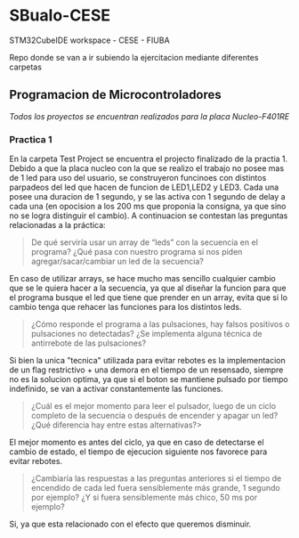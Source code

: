 # SBualo-CESE
STM32CubeIDE workspace  - CESE - FIUBA

Repo donde se van a ir subiendo la ejercitacion mediante diferentes carpetas


## Programacion de Microcontroladores

_Todos los proyectos se encuentran realizados para la placa Nucleo-F401RE_ 

### Practica 1

En la carpeta Test Project se encuentra el projecto finalizado de la practia 1.  Debido a que la placa nucleo con la que se realizo el trabajo no posee mas de 1 led para uso del usuario, se construyeron funcinoes con distintos parpadeos del led que hacen de funcion de LED1,LED2 y LED3.
Cada una posee una duracion de 1 segundo, y se las activa con 1 segundo de delay a cada una (en opocision a los 200 ms que proponia la consigna, ya que sino no se logra distinguir el cambio). 
A continuacion se contestan las preguntas relacionadas a la práctica:
>De qué serviría usar un array de “leds” con la secuencia en el programa? ¿Qué pasa con nuestro programa si nos piden agregar/sacar/cambiar un led de la secuencia? 

En caso de utilizar arrays, se hace mucho mas sencillo cualquier cambio que se le quiera hacer a la secuencia, ya que al diseñar la funcion para que el programa busque el led que tiene que prender en un array, evita que si lo cambio tenga que rehacer las funciones para los distintos leds.
>¿Cómo responde el programa a las pulsaciones, hay falsos positivos o pulsaciones no detectadas? ¿Se implementa alguna técnica de antirrebote de las pulsaciones?

Si bien la unica "tecnica" utilizada para evitar rebotes es la implementacion de un flag restrictivo + una demora en el tiempo de un resensado, siempre no es la solucion optima, ya que si el boton se mantiene pulsado por tiempo indefinido, se van a activar constantemente las funciones.
>¿Cuál es el mejor momento para leer el pulsador, luego de un ciclo completo de la secuencia o después de encender y apagar un led? ¿Qué diferencia hay entre estas alternativas?>

El mejor momento es antes del ciclo, ya que en caso de detectarse el cambio de estado, el tiempo de ejecucion siguiente nos favorece para evitar rebotes.
>¿Cambiaría las respuestas a las preguntas anteriores si el tiempo de encendido de cada led fuera sensiblemente más grande, 1 segundo por ejemplo? ¿Y si fuera  sensiblemente más chico, 50 ms por ejemplo?

Si, ya que esta relacionado con el efecto que queremos disminuir.







